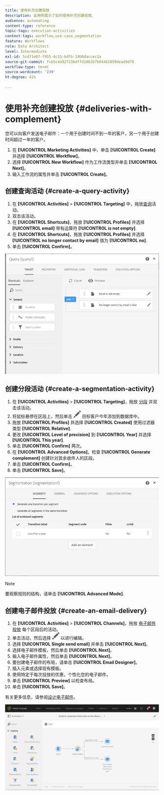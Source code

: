 ```yaml
---
title: 使用补充创建投放
description: 此用例展示了如何使用补充创建投放。
audience: automating
content-type: reference
topic-tags: execution-activities
context-tags: workflow,use-case,segmentation
feature: Workflows
role: Data Architect
level: Intermediate
exl-id: 5cd71e07-f955-4c15-bdfb-14b0daccec1a
source-git-commit: fcb5c4a92f23bdffd1082b7b044b5859dead9d70
workflow-type: tm+mt
source-wordcount: '239'
ht-degree: 41%

---
```


# 使用补充创建投放 {#deliveries-with-complement}

您可以向客户发送电子邮件：一个用于创建时间不到一年的客户，另一个用于创建时间超过一年的客户。

1. 在 **[!UICONTROL Marketing Activities]** 中，单击 **[!UICONTROL Create]** 并选择 **[!UICONTROL Workflow]**。
1. 选择 **[!UICONTROL New Workflow]** 作为工作流类型并单击 **[!UICONTROL Next]**。
1. 输入工作流的属性并单击 **[!UICONTROL Create]**。

## 创建查询活动 {#create-a-query-activity}

1. 在 **[!UICONTROL Activities]** > **[!UICONTROL Targeting]** 中，拖放[查询](../../automating/using/query.md)活动。
1. 双击该活动。
1. 在 **[!UICONTROL Shortcuts]**，拖放 **[!UICONTROL Profiles]** 并选择 **[!UICONTROL email]** 带有运算符 **[!UICONTROL is not empty]**.
1. 在 **[!UICONTROL Shortcuts]**，拖放 **[!UICONTROL Profiles]** 并选择 **[!UICONTROL no longer contact by email]** 值为 **[!UICONTROL no]**.
1. 单击 **[!UICONTROL Confirm]**。

![](assets/wf-complement-query.png)

## 创建分段活动 {#create-a-segmentation-activity}

1. 在 **[!UICONTROL Activities]** > **[!UICONTROL Targeting]**，拖放 [分段](../../automating/using/segmentation.md) 并双击该活动。
1. 将鼠标悬停在区段上，然后单击 ![](assets/edit_darkgrey-24px.png) 目标客户今年添加到数据库中。
1. 拖放 **[!UICONTROL Profiles]** 并选择 **[!UICONTROL Created]** 使用过滤器类型 **[!UICONTROL Relative]**.
1. 更改 **[!UICONTROL Level of precision]** 到 **[!UICONTROL Year]** 并选择 **[!UICONTROL This year]**.
1. 单击 **[!UICONTROL Confirm]** 两次。
1. 在 **[!UICONTROL Advanced Options]**，检查 **[!UICONTROL Generate complement]** 创建针对其余收件人的区段。
1. 单击 **[!UICONTROL Confirm]**。
1. 单击 **[!UICONTROL Save]**。

![](assets/wf-complement-segmentation.png)

>[!NOTE]
>
>要观察规则的结构，请单击 **[!UICONTROL Advanced Mode]**.

## 创建电子邮件投放 {#create-an-email-delivery}

1. 在 **[!UICONTROL Activities]** > **[!UICONTROL Channels]**，拖放 [电子邮件投放](../../automating/using/email-delivery.md) 每个区段后的活动。
1. 单击活动，然后选择 ![](assets/edit_darkgrey-24px.png) 以进行编辑。
1. 选择 **[!UICONTROL Single send email]** 并单击 **[!UICONTROL Next]**。
1. 选择电子邮件模板，然后单击 **[!UICONTROL Next]**。
1. 输入电子邮件属性，然后单击 **[!UICONTROL Next]**。
1. 要创建电子邮件的布局，请单击 **[!UICONTROL Email Designer]**。
1. 插入元素或选择现有模板。
1. 使用特定于每次投放的优惠，个性化您的电子邮件。
1. 单击 **[!UICONTROL Preview]** 以检查布局。
1. 单击 **[!UICONTROL Save]**。

有关更多信息，请参阅[设计电子邮件](../../designing/using/designing-from-scratch.md#designing-an-email-content-from-scratch)。

![](assets/wf-deliveries-with-a-complement.png)
